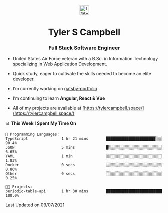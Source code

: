 <p align="center">
<a href="https://www.linkedin.com/in/t36campbell" target="blank"><img align="center" src="https://ik.imagekit.io/t36campbell/Portfolio/linkedin.png.original_m8bbGgPh6.png" alt="t36campbell" height="30" width="30" /></a>
</p>
<h1 align="center">Tyler S Campbell</h1>
<h3 align="center">Full Stack Software Engineer</h3>

* United States Air Force veteran with a B.Sc. in Information Technology specializing in Web Application Development. 

* Quick study, eager to cultivate the skills needed to become an elite developer.

* I’m currently working on [gatsby-portfolio](https://github.com/t36campbell/gatsby-portfolio)

* I’m continuing to learn **Angular, React & Vue**

* All of my projects are available at [https://tylercampbell.space/](https://tylercampbell.space/)

<!--START_SECTION:waka-->
📊 **This Week I Spent My Time On** 

```text
💬 Programming Languages: 
TypeScript               1 hr 21 mins        ██████████████████████░░░   90.4% 
JSON                     5 mins              █░░░░░░░░░░░░░░░░░░░░░░░░   6.65% 
YAML                     1 min               ░░░░░░░░░░░░░░░░░░░░░░░░░   1.83% 
Docker                   0 secs              ░░░░░░░░░░░░░░░░░░░░░░░░░   0.86% 
Other                    0 secs              ░░░░░░░░░░░░░░░░░░░░░░░░░   0.25%

🐱‍💻 Projects: 
periodic-table-api       1 hr 30 mins        █████████████████████████   100.0%

```


 Last Updated on 09/07/2021
<!--END_SECTION:waka-->
